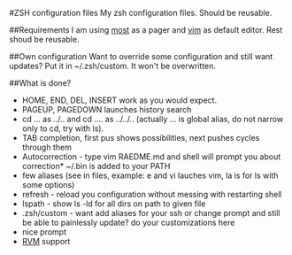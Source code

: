 #ZSH configuration files
My zsh configuration files. Should be reusable.

##Requirements
I am using [most](http://www.jedsoft.org/most/) as a pager and [vim](http://www.vim.org/) as default editor. Rest shoud be reusable.

##Own configuration
Want to override some configuration and still want updates? Put it in ~/.zsh/custom. It won't be overwritten.

##What is done?
* HOME, END, DEL, INSERT work as you would expect.
* PAGEUP, PAGEDOWN launches history search
* cd ...  as ../.. and cd .... as ../../.. (actually ... is global alias, do not narrow only to cd, try with ls).
* TAB completion, first pus shows possibilities, next pushes cycles through them
* Autocorrection - type vim RAEDME.md and shell will prompt you about correction* ~/.bin is added to your PATH
* few aliases (see in files, example: e and vi lauches vim, la is for ls with some options)
* refresh - reload you configuration without messing with restarting shell
* lspath - show ls -ld for all dirs on path to given file
* .zsh/custom - want add aliases for your ssh or change prompt and still be able to painlessly update? do your customizations here
* nice prompt
* [RVM](http://rvm.beginrescueend.com/) support
